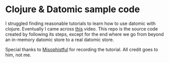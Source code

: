 # Clojure & Datomic sample code

I struggled finding reasonable tutorials to learn how to use datomic with clojure. Eventually I came across [this](https://www.youtube.com/watch?v=ao7xEwCjrWQ) video. This repo is the source code created by following its steps, except for the end where we go from beyond an in-memory datomic store to a real datomic store.

Special thanks to [Misophistful](https://github.com/Misophistful) for recording the tutorial. All credit goes to him, not me.
